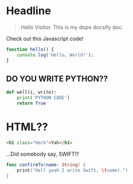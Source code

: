 # Headline

> Hello Visitor. This is my dope docsify doc.

Check out this Javascript code!


```javascript
function hello() {
    console.log('Hello, World!');   
}
```
DO YOU WRITE PYTHON??
-

```python
def well(i, write):
    print('PYTHON CODE')
    return True
```

HTML??
====
```html
<h1 class="Heck">Yah</h1>
```

...Did somebody say, SWIFT!?
```swift
func confirmTo(name: String) {
    print("Hell yeah I write Swift, \(name).")
}
```